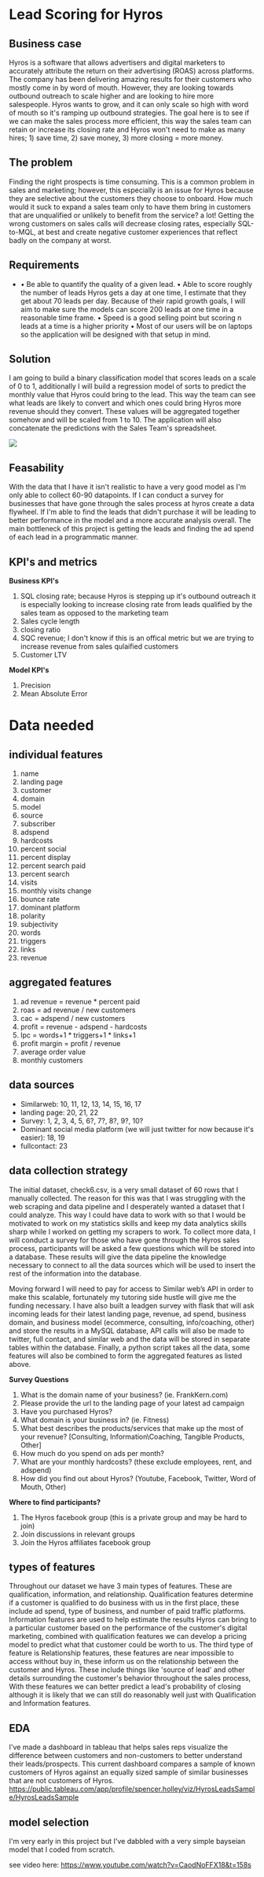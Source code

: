 # Lead Scoring for Hyros

## Business case
Hyros is a software that allows advertisers and digital marketers to accurately attribute the return on their advertising (ROAS) across platforms. The company has been delivering amazing results for their customers who mostly come in by word of mouth. However, they are looking towards outbound outreach to scale higher and are looking to hire more salespeople. Hyros wants to grow, and it can only scale so high with word of mouth so it's ramping up outbound strategies. The goal here is to see if we can make the sales process more efficient, this way the sales team can retain or increase its closing rate and Hyros won't need to make as many hires; 1) save time, 2) save money, 3) more closing = more money.

## The problem
Finding the right prospects is time consuming. This is a common problem in sales and marketing; however, this especially is an issue for Hyros because they are selective about the customers they choose to onboard. How much would it suck to expand a sales team only to have them bring in customers that are unqualified or unlikely to benefit from the service? a lot! Getting the wrong customers on sales calls will decrease closing rates, especially SQL-to-MQL, at best and create negative customer experiences that reflect badly on the company at worst.

## Requirements
* •	Be able to quantify the quality of a given lead.
•	Able to score roughly the number of leads Hyros gets a day at one time, I estimate that they get about 70 leads per day. Because of their rapid growth goals, I will aim to make sure the models can score 200 leads at one time in a reasonable time frame.
•	Speed is a good selling point but scoring n leads at a time is a higher priority
•	Most of our users will be on laptops so the application will be designed with that setup in mind.

## Solution
I am going to build a binary classification model that scores leads on a scale of 0 to 1, additionally I will build a regression model of sorts to predict the monthly value that Hyros could bring to the lead. This way the team can see what leads are likely to convert and which ones could bring Hyros more revenue should they convert. These values will be aggregated together somehow and will be scaled from 1 to 10. The application will also concatenate the predictions with the Sales Team's spreadsheet. 

<img src="images/process2.png/">

## Feasability
With the data that I have it isn't realistic to have a very good model as I'm only able to collect 60-90 datapoints. If I can conduct a survey for businesses that have gone through the sales process at hyros create a data flywheel. If I'm able to find the leads that didn't purchase it will be leading to better performance in the model and a more accurate analysis overall. The main bottleneck of this project is getting the leads and finding the ad spend of each lead in a programmatic manner.

## KPI's and metrics
**Business KPI's**
1. SQL closing rate; because Hyros is stepping up it's outbound outreach it is especially looking to increase closing rate from leads qualified by the sales team as opposed to the marketing team
2.  Sales cycle length
3.  closing ratio
4.  SQC revenue; I don't know if this is an offical metric but we are trying to increase revenue from sales qulaified customers
5.  Customer LTV

**Model KPI's**
1. Precision
2. Mean Absolute Error

# Data needed
## individual features
1. name
2. landing page
3. customer
4. domain
5. model
6. source
7. subscriber
8. adspend
9. hardcosts
10. percent social
11. percent display
12. percent search paid
13. percent search
14. visits
15. monthly visits change
16. bounce rate 
17. dominant platform
18. polarity
19. subjectivity
20. words
21. triggers
22. links
23. revenue

## aggregated features
1. ad revenue = revenue * percent paid
5. roas = ad revenue / new customers
6. cac = adspend / new customers
7. profit = revenue - adspend - hardcosts
8. lpc = words+1 * triggers+1 * links+1
9. profit margin = profit / revenue
10. average order value
11. monthly customers

## data sources
* Similarweb: 10, 11, 12, 13, 14, 15, 16, 17
* landing page: 20, 21, 22
* Survey: 1, 2, 3, 4, 5, 6?, 7?, 8?, 9?, 10?
* Dominant social media platform (we will just twitter for now because it's easier): 18, 19
* fullcontact: 23

## data collection strategy
The initial dataset, check6.csv, is a very small dataset of 60 rows that I manually collected. The reason for this was that I was struggling with the web scraping and data pipeline and I desperately wanted a dataset that I could analyze. This way I could have data to work with so that I would be motivated to work on my statistics skills and keep my data analytics skills sharp while I worked on getting my scrapers to work. To collect more data, I will conduct a survey for those who have gone through the Hyros sales process, participants will be asked a few questions which will be stored into a database. These results will give the data pipeline the knowledge necessary to connect to all the data sources which will be used to insert the rest of the information into the database.

Moving forward I will need to pay for access to Similar web’s API in order to make this scalable, fortunately my tutoring side hustle will give me the funding necessary. I have also built a leadgen survey with flask that will ask incoming leads for their latest landing page, revenue, ad spend, business domain, and business model (ecommerce, consulting, info/coaching, other) and store the results in a MySQL database, API calls will also be made to twitter, full contact, and similar web and the data will be stored in separate tables within the database. Finally, a python script takes all the data, some features will also be combined to form the aggregated features as listed above.

**Survey Questions**
1. What is the domain name of your business? (ie. FrankKern.com)
2. Please provide the url to the landing page of your latest ad campaign 
3. Have you purchased Hyros?
4. What domain is your business in? (ie. Fitness)
5. What best describes the products/services that make up the most of your revenue? [Consulting, Information\Coaching, Tangible Products, Other]
6. How much do you spend on ads per month?
7. What are your monthly hardcosts? (these exclude employees, rent, and adspend)
8. How did you find out about Hyros? (Youtube, Facebook, Twitter, Word of Mouth, Other)

**Where to find participants?**
1. The Hyros facebook group (this is a private group and may be hard to join)
2. Join discussions in relevant groups
3. Join the Hyros affiliates facebook group

## types of features
Throughout our dataset we have 3 main types of features. These are qualification, information, and relationship. Qualification features determine if a customer is qualified to do business with us in the first place, these include ad spend, type of business, and number of paid traffic platforms. Information features are used to help estimate the results Hyros can bring to a particular customer based on the performance of the customer's digital marketing, combined with qualification features we can develop a pricing model to predict what that customer could be worth to us. The third type of feature is Relationship features, these features are near impossible to access without buy in, these inform us on the relationship between the customer and Hyros. These include things like 'source of lead' and other details surrounding the customer's behavior throughout the sales process, With these features we can better predict a lead's probability of closing although it is likely that we can still do reasonably well just with Qualification and Information features.

## EDA
I've made a dashboard in tableau that helps sales reps visualize the difference between customers and non-customers to better understand their leads/prospects. This current dashboard compares a sample of known customers of Hyros against an equally sized sample of similar businesses that are not customers of Hyros. https://public.tableau.com/app/profile/spencer.holley/viz/HyrosLeadsSample/HyrosLeadsSample

## model selection
I'm very early in this project but I've dabbled with a very simple bayseian model that I coded from scratch.

see video here: https://www.youtube.com/watch?v=CaodNoFFX18&t=158s
